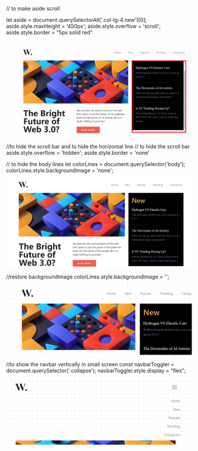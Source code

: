 // to make aside scroll

let aside = document.querySelectorAll('.col-lg-4.new')[0];
aside.style.maxHeight = '450px';
aside.style.overflow = 'scroll';
aside.style.border = "5px solid red"

![Scroll-image](image.png)

//to hide the scroll bar and to hide the horizontal line
// to hide the scroll bar
aside.style.overflow = 'hidden';
aside.style.border = 'none'

// to hide the body lines
let colorLines = document.querySelector('body');
colorLines.style.backgroundImage = 'none';
![ackgrround Image](image-1.png)

//restore backgroundImage 
colorLines.style.backgroundImage = '';
![restore backgroundImage ](image-2.png)

//to show the navbar vertically in small screen
const navbarToggler = document.querySelector('.collapse');
navbarToggler.style.display = "flex";
![navbar](image-3.png)